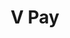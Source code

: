 ---
title: 'V Pay'
weight: 50
meta_title: "Payment methods V Pay - MultiSafepay Documentation Center"
meta_description: "In the MultiSafepay Documentation Center all relevant information regarding our Plugins and API. As well as Support pages for Payment Method, Tools and General Questions. You can also find the contact details of our Support Team and Integration Team."
layout: 'paymentdetail'
logo: '/logo/Payment_methods/VPay.svg' 
short_description: 'Accept debit card payments throughout Europe with V Pay.'
---